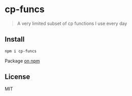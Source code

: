 # cp-funcs

> A very limited subset of cp functions I use every day

## Install

```bash
npm i cp-funcs
```

Package [on npm](https://www.npmjs.com/package/cp-funcs)

## License

MIT
